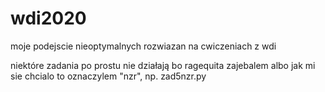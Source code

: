 # wdi2020
moje podejscie nieoptymalnych rozwiazan na cwiczeniach z wdi

niektóre zadania po prostu nie działają bo ragequita zajebalem albo jak mi sie chcialo to oznaczylem "nzr", np. zad5nzr.py
